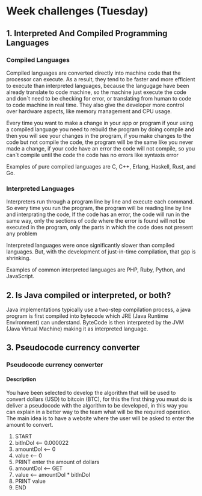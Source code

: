 # Week challenges (Tuesday)

## 1. Interpreted And Compiled Programming Languages

### Compiled Languages

Compiled languages are converted directly into machine code that the processor can execute. As a result, they tend to be faster and more efficient to execute than interpreted languages, because the langugage have been already translate to code machine, so the machine just execute the code and don´t need to be checking for error, or translating from human to code to code machine in real time. They also give the developer more control over hardware aspects, like memory management and CPU usage.

Every time you want to make a change in your app or program if your using a compiled language you need to rebuild the program by doing compile and then you will see your changes in the program, if you make changes to the code but not compile the code, the program will be the same like you never made a change, if your code have an error the code will not compile, so you can´t compile until the code the code has no errors like syntaxis error

Examples of pure compiled languages are C, C++, Erlang, Haskell, Rust, and Go.

### Interpreted Languages

Interpreters run through a program line by line and execute each command. So every time you run the program, the program will be reading line by line and interprating the code, If the code has an error, the code will run in the same way, only the sections of code where the error is found will not be executed in the program, only the parts in which the code does not present any problem

Interpreted languages were once significantly slower than compiled languages. But, with the development of just-in-time compilation, that gap is shrinking.

Examples of common interpreted languages are PHP, Ruby, Python, and JavaScript.

## 2. Is Java compiled or interpreted, or both?

Java implementations typically use a two-step compilation process, a java program is first compiled into bytecode which JRE (Java Runtime Environment) can understand. ByteCode is then interpreted by the JVM (Java Virtual Machine) making it as interpreted language.

## 3. Pseudocode currency converter

### Pseudocode currency converter

#### Description

You have been selected to develop the algorithm that will be used to convert dollars (USD) to bitcoin (BTC), for this the first thing you must do is deliver a pseudocode with the algorithm to be developed, in this way you can explain in a better way to the team what will be the required operation. The main idea is to have a website where the user will be asked to enter the amount to convert.

1. START <br>
2. bitInDol <-- 0.000022 <br>
3. amountDol <-- 0 <br>
4. value <-- 0 <br>
5. PRINT enter the amount of dollars <br>
6. amountDol <-- GET <br>
7. value <-- amountDol * bitInDol <br>
8. PRINT value <br>
9. END <br>
